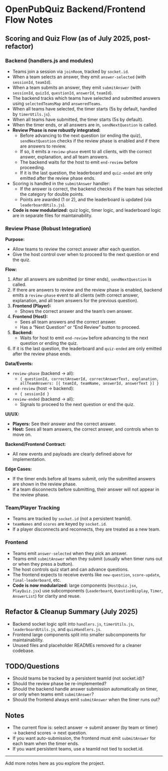 # OpenPubQuiz Backend/Frontend Flow Notes

## Scoring and Quiz Flow (as of July 2025, post-refactor)

### Backend (handlers.js and modules)
- Teams join a session via `joinRoom`, tracked by `socket.id`.
- When a team selects an answer, they emit `answer-selected` (with `sessionId`, `teamId`).
- When a team submits an answer, they emit `submitAnswer` (with `sessionId`, `quizId`, `questionId`, `answerId`, `teamId`).
- The backend tracks which teams have selected and submitted answers using `selectedTeamsMap` and `answeredTeams`.
- When all teams have selected, the timer starts (5s by default, handled by `timerUtils.js`).
- When all teams have submitted, the timer starts (5s by default).
- When the timer ends, or all answers are in, `sendNextQuestion` is called.
- **Review Phase is now robustly integrated:**
  - Before advancing to the next question (or ending the quiz), `sendNextQuestion` checks if the review phase is enabled and if there are answers to review.
  - If so, it emits a `review-phase` event to all clients, with the correct answer, explanation, and all team answers.
  - The backend waits for the host to emit `end-review` before proceeding.
  - If it is the last question, the leaderboard and `quiz-ended` are only emitted after the review phase ends.
- Scoring is handled in the `submitAnswer` handler:
  - If the answer is correct, the backend checks if the team has selected the category for double points.
  - Points are awarded (1 or 2), and the leaderboard is updated (via `leaderboardUtils.js`).
- **Code is now modularized:** quiz logic, timer logic, and leaderboard logic are in separate files for maintainability.



### Review Phase (Robust Integration)
**Purpose:**
- Allow teams to review the correct answer after each question.
- Give the host control over when to proceed to the next question or end the quiz.

**Flow:**
1. After all answers are submitted (or timer ends), `sendNextQuestion` is called.
2. If there are answers to review and the review phase is enabled, backend emits a `review-phase` event to all clients (with correct answer, explanation, and all team answers for the previous question).
3. **Frontend (Player):**
   - Shows the correct answer and the team’s own answer.
4. **Frontend (Host):**
   - Sees all team answers and the correct answer.
   - Has a “Next Question” or “End Review” button to proceed.
5. **Backend:**
   - Waits for host to emit `end-review` before advancing to the next question or ending the quiz.
6. If it is the last question, the leaderboard and `quiz-ended` are only emitted after the review phase ends.

**Data/Events:**
- `review-phase` (backend → all):
  - `{ questionId, correctAnswerId, correctAnswerText, explanation, allTeamAnswers: [{ teamId, teamName, answerId, answerText }] }`
- `end-review` (host → backend):
  - `{ sessionId }`
- `review-ended` (backend → all):
  - Signals to proceed to the next question or end the quiz.

**UI/UX:**
- **Players:** See their answer and the correct answer.
- **Host:** Sees all team answers, the correct answer, and controls when to move on.

**Backend/Frontend Contract:**
- All new events and payloads are clearly defined above for implementation.

**Edge Cases:**
- If the timer ends before all teams submit, only the submitted answers are shown in the review phase.
- If a team disconnects before submitting, their answer will not appear in the review phase.

### Team/Player Tracking
- Teams are tracked by `socket.id` (not a persistent teamId).
- `teamNames` and `scores` are keyed by `socket.id`.
- If a player disconnects and reconnects, they are treated as a new team.

### Frontend
- Teams emit `answer-selected` when they pick an answer.
- Teams emit `submitAnswer` when they submit (usually when timer runs out or when they press a button).
- The host controls quiz start and can advance questions.
- The frontend expects to receive events like `new-question`, `score-update`, `final-leaderboard`, etc.
- **Code is now modularized:** large components (`HostQuiz.jsx`, `PlayQuiz.jsx`) use subcomponents (`Leaderboard`, `QuestionDisplay`, `Timer`, `AnswerList`) for clarity and reuse.

## Refactor & Cleanup Summary (July 2025)
- Backend socket logic split into `handlers.js`, `timerUtils.js`, `leaderboardUtils.js`, and `quizHandlers.js`.
- Frontend large components split into smaller subcomponents for maintainability.
- Unused files and placeholder READMEs removed for a cleaner codebase.

## TODO/Questions
- Should teams be tracked by a persistent teamId (not socket.id)?
- Should the review phase be re-implemented?
- Should the backend handle answer submission automatically on timer, or only when teams emit `submitAnswer`?
- Should the frontend always emit `submitAnswer` when the timer runs out?

## Notes
- The current flow is: select answer → submit answer (by team or timer) → backend scores → next question.
- If you want auto-submission, the frontend must emit `submitAnswer` for each team when the timer ends.
- If you want persistent teams, use a teamId not tied to socket.id.

---

Add more notes here as you explore the project.
